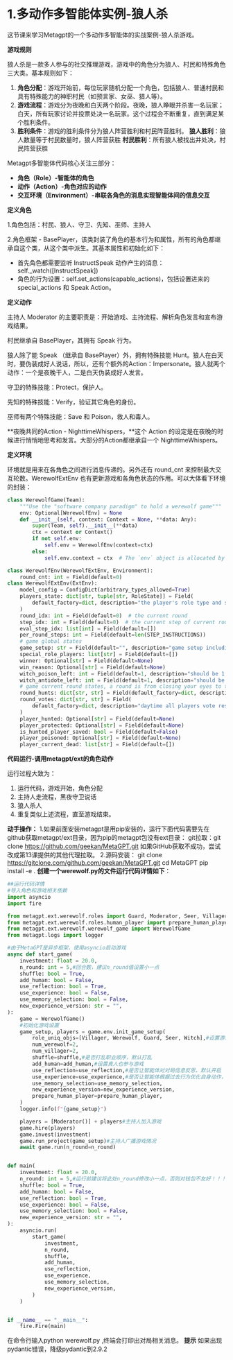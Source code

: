 ﻿
# 1.多动作多智能体实例-狼人杀

这节课来学习Metagpt的一个多动作多智能体的实战案例-狼人杀游戏。



**游戏规则**

狼人杀是一款多人参与的社交推理游戏，游戏中的角色分为狼人、村民和特殊角色三大类。基本规则如下：

1. **角色分配**：游戏开始前，每位玩家随机分配一个角色，包括狼人、普通村民和具有特殊能力的神职村民（如预言家、女巫、猎人等）。
2. **游戏流程**：游戏分为夜晚和白天两个阶段。夜晚，狼人睁眼并杀害一名玩家；白天，所有玩家讨论并投票处决一名玩家。这个过程会不断重复，直到满足某个胜利条件。
3.   **胜利条件**：游戏的胜利条件分为狼人阵营胜利和村民阵营胜利。
**狼人胜利**：狼人数量等于村民数量时，狼人阵营获胜
**村民胜利**：所有狼人被找出并处决，村民阵营获胜

Metagpt多智能体代码核心关注三部分：

- **角色（Role）-智能体的角色**
- **动作（Action）-角色对应的动作**
- **交互环境（Environment）-串联各角色的消息实现智能体间的信息交互**

**定义角色**

1.角色包括：村民、狼人、守卫、先知、巫师、主持人

2.角色框架 - BasePlayer，该类封装了角色的基本行为和属性，所有的角色都继承自这个类，从这个类中派生。其基本属性和初始化如下：

- 首先角色都需要监听 InstructSpeak 动作产生的消息：self.\_watch([InstructSpeak])
- 角色的行为设置：self.set\_actions(capable\_actions)，包括设置进来的 special\_actions 和 Speak Action。

**定义动作**

主持人 Moderator 的主要职责是：开始游戏、主持流程、解析角色发言和宣布游戏结果。

村民继承自 BasePlayer，其拥有 Speak 行为。

狼人除了能 Speak （继承自 BasePlayer）外，拥有特殊技能 Hunt。狼人在白天时，要伪装成好人说话，所以，还有个额外的Action：Impersonate。狼人就两个动作：一个是夜晚干人，二是白天伪装成好人发言。

守卫的特殊技能：Protect，保护人。

先知的特殊技能：Verify，验证其它角色的身份。

巫师有两个特殊技能：Save 和 Poison，救人和毒人。

**夜晚共同的Action - NighttimeWhispers，**这个 Action 的设定是在夜晚的时候进行悄悄地思考和发言。大部分的Action都继承自一个 NighttimeWhispers。

**定义环境**

环境就是用来在各角色之间进行消息传递的。另外还有 round\_cnt 来控制最大交互轮数。WerewolfExtEnv 也有更新游戏和各角色状态的作用。可以大体看下环境的封装：

```python
class WerewolfGame(Team):
    """Use the "software company paradigm" to hold a werewolf game"""
    env: Optional[WerewolfEnv] = None
    def __init__(self, context: Context = None, **data: Any):
        super(Team, self).__init__(**data)
        ctx = context or Context()
        if not self.env:
            self.env = WerewolfEnv(context=ctx)
        else:
            self.env.context = ctx  # The `env` object is allocated by deserialization
```


```python
class WerewolfEnv(WerewolfExtEnv, Environment):
    round_cnt: int = Field(default=0)
class WerewolfExtEnv(ExtEnv):
    model_config = ConfigDict(arbitrary_types_allowed=True)
    players_state: dict[str, tuple[str, RoleState]] = Field(
        default_factory=dict, description="the player's role type and state by player_name"
    )
    round_idx: int = Field(default=0)  # the current round
    step_idx: int = Field(default=0)  # the current step of current round
    eval_step_idx: list[int] = Field(default=[])
    per_round_steps: int = Field(default=len(STEP_INSTRUCTIONS))
    # game global states
    game_setup: str = Field(default="", description="game setup including role and its num")
    special_role_players: list[str] = Field(default=[])
    winner: Optional[str] = Field(default=None)
    win_reason: Optional[str] = Field(default=None)
    witch_poison_left: int = Field(default=1, description="should be 1 or 0")
    witch_antidote_left: int = Field(default=1, description="should be 1 or 0")
    # game current round states, a round is from closing your eyes to the next time you close your eyes
    round_hunts: dict[str, str] = Field(default_factory=dict, description="nighttime wolf hunt result")
    round_votes: dict[str, str] = Field(
        default_factory=dict, description="daytime all players vote result, key=voter, value=voted one"
    )
    player_hunted: Optional[str] = Field(default=None)
    player_protected: Optional[str] = Field(default=None)
    is_hunted_player_saved: bool = Field(default=False)
    player_poisoned: Optional[str] = Field(default=None)
    player_current_dead: list[str] = Field(default=[])
```

**代码运行-调用metagpt/ext的角色动作**

运行过程大致为：

1. 运行代码，游戏开始，角色分配
2. 主持人走流程，黑夜守卫说话
3. 狼人杀人
4. 重复类似上述流程，直至游戏结束。

**动手操作：**
1.如果前面安装metagpt是用pip安装的，运行下面代码需要先在github获取metagpt/ext目录，因为pip的metagpt包没有ext目录：
git拉取：git clone https://github.com/geekan/MetaGPT.git
如果GitHub获取不成功，尝试改成第13课提供的其他代理拉取。
2.源码安装：
git clone https://gitclone.com/github.com/geekan/MetaGPT.git
cd MetaGPT
pip install -e .
**创建一个werewolf.py的文件运行代码详情如下**：

```python
##运行代码详情
#导入角色和游戏相关依赖
import asyncio
import fire

from metagpt.ext.werewolf.roles import Guard, Moderator, Seer, Villager, Werewolf, Witch#守卫 主持人 先知 村民 狼人 巫师
from metagpt.ext.werewolf.roles.human_player import prepare_human_player
from metagpt.ext.werewolf.werewolf_game import WerewolfGame
from metagpt.logs import logger

#由于MetaGPT是异步框架，使用asyncio启动游戏
async def start_game(
    investment: float = 20.0,
    n_round: int = 5,#回合数，建议n_round值设置小一点
    shuffle: bool = True,
    add_human: bool = False,
    use_reflection: bool = True,
    use_experience: bool = False,
    use_memory_selection: bool = False,
    new_experience_version: str = "",
):
    game = WerewolfGame()
    #初始化游戏设置
    game_setup, players = game.env.init_game_setup(
        role_uniq_objs=[Villager, Werewolf, Guard, Seer, Witch],#设置游戏玩家职业
        num_werewolf=2,
        num_villager=2,
        shuffle=shuffle,#是否打乱职业顺序，默认打乱
        add_human=add_human,#设置真人也参与游戏
        use_reflection=use_reflection,#是否让智能体对对局信息反思，默认开启
        use_experience=use_experience,#是否让智能体根据过去行为优化自身动作，默认关闭
        use_memory_selection=use_memory_selection,
        new_experience_version=new_experience_version,
        prepare_human_player=prepare_human_player,
    )
    logger.info(f"{game_setup}")

    players = [Moderator()] + players#主持人加入游戏
    game.hire(players)
    game.invest(investment)
    game.run_project(game_setup)#主持人广播游戏情况
    await game.run(n_round=n_round)


def main(
    investment: float = 20.0,
    n_round: int = 5,#运行前建议将此处n_round修改小一点，否则对钱包不友好！！！
    shuffle: bool = True,
    add_human: bool = False,
    use_reflection: bool = True,
    use_experience: bool = False,
    use_memory_selection: bool = False,
    new_experience_version: str = "",
):
    asyncio.run(
        start_game(
            investment,
            n_round,
            shuffle,
            add_human,
            use_reflection,
            use_experience,
            use_memory_selection,
            new_experience_version,
        )
    )


if __name__ == "__main__":
    fire.Fire(main)
```

在命令行输入python werewolf.py ,终端会打印出对局相关消息。
**提示**
如果出现pydantic错误，降级pydantic到2.9.2

